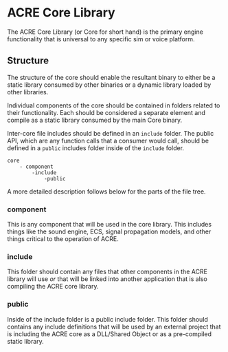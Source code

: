 # ACRE Core Library

The ACRE Core Library (or Core for short hand) is the primary engine functionality that is universal to any specific sim or voice platform.

## Structure

The structure of the core should enable the resultant binary to either be a static library consumed by other binaries or a dynamic library loaded by other libraries.

Individual components of the core should be contained in folders related to their functionality. Each should be considered a separate element and compile as a static library consumed by the main Core binary.

Inter-core file includes should be defined in an `include` folder. The public API, which are any function calls that a consumer would call, should be defined in a `public` includes folder inside of the `include` folder.

```
core
    - component
        -include
            -public
```

A more detailed description follows below for the parts of the file tree.

### component

This is any component that will be used in the core library. This includes things like the sound engine, ECS, signal propagation models, and other things critical to the operation of ACRE.

### include

This folder should contain any files that other components in the ACRE library will use _or_ that will be linked into another application that is also compiling the ACRE core library.

### public

Inside of the include folder is a public include folder. This folder should contains any include definitions that will be used by an external project that is including the ACRE core as a DLL/Shared Object or as a pre-compiled static library.